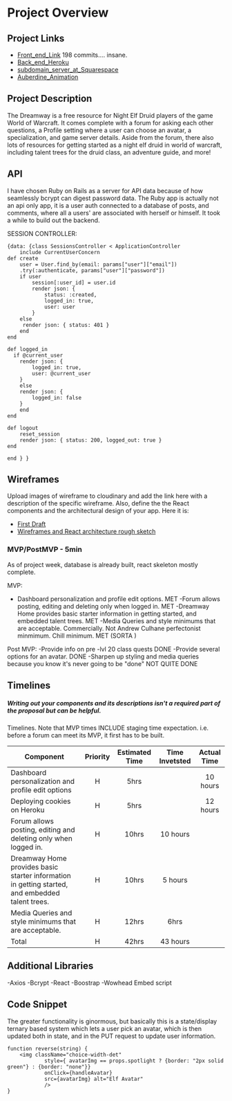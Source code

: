# Project Overview

## Project Links

- [Front_end_Link](https://github.com/drewculhane/capstone_final_frontend-)
198 commits.... insane. 
- [Back_end_Heroku](https://git.heroku.com/test-dreamway-1234.herokuapp.com/)
- [subdomain_server_at_Squarespace](https://www.thedreamway.space/)
- [Auberdine_Animation](https://github.com/drewculhane/Auberdine-Animation-)
## Project Description

The Dreamway is a free resource for Night Elf Druid players of the game World of Warcraft. It comes complete with a forum for asking each other questions, a Profile setting where a user can choose an avatar, a specialization, and game server details. Aside from the forum, there also lots of resources for getting started as a night elf druid in world of warcraft, including talent trees for the druid class, an adventure guide, and more! 

## API

I have chosen Ruby on Rails as a server for API data because of how seamlessly bcrypt can digest password data. The Ruby app is actually not an api only app, it is a user auth connected to a database of posts, and comments, where all a users' are associated with herself or himself. It took a while to build out the backend. 

SESSION CONTROLLER: 

```
{data: {class SessionsController < ApplicationController 
    include CurrentUserConcern 
def create
    user = User.find_by(email: params["user"]["email"])
    .try(:authenticate, params["user"]["password"])
    if user 
        session[:user_id] = user.id 
        render json: {
            status: :created, 
            logged_in: true, 
            user: user 
        }
    else 
     render json: { status: 401 }
    end 
end 

def logged_in 
  if @current_user
    render json: {
        logged_in: true, 
        user: @current_user 
    }
    else
    render json: {
        logged_in: false 
    } 
    end 
end 

def logout 
    reset_session 
    render json: { status: 200, logged_out: true }
end 

end } }
```


## Wireframes

Upload images of wireframe to cloudinary and add the link here with a description of the specific wireframe. Also, define the the React components and the architectural design of your app. Here it is: 

- [First Draft](https://res.cloudinary.com/dgmpgmo60/image/upload/v1597111987/Untitled_3_xwiiff.jpg)
- [Wireframes and React architecture rough sketch](https://docs.google.com/presentation/d/14bTXqfF_ZctrxEjwUjeEoK7tPUh4erwvFlkRGOBPXGY/edit?usp=sharing)


### MVP/PostMVP - 5min

As of project week, database is already built, react skeleton mostly complete. 

MVP:
- Dashboard personalization and profile edit options. MET 
-Forum allows posting, editing and deleting only when logged in. MET 
-Dreamway Home provides basic starter information in getting started, and embedded talent trees. MET 
-Media Queries and style minimums that are acceptable. Commercially. Not Andrew Culhane perfectonist minmimum. Chill minimum. MET (SORTA ) 

Post MVP: 
-Provide info on pre -lvl 20 class quests DONE 
-Provide several options for an avatar. DONE 
-Sharpen up styling and media queries because you know it's never going to be "done" NOT QUITE DONE 


## Timelines
##### Writing out your components and its descriptions isn't a required part of the proposal but can be helpful.

Timelines. Note that MVP times INCLUDE staging time expectation. i.e. before a forum can meet its MVP, it first has to be built. 


| Component | Priority | Estimated Time | Time Invetsted | Actual Time |
| --- | :---: |  :---: | :---: | :---: |
| Dashboard personalization and profile edit options| H | 5hrs| | 10 hours |
| Deploying cookies on Heroku| H | 5hrs| | 12 hours |
| Forum allows posting, editing and deleting only when logged in.| H | 10hrs| 10 hours |  |
| Dreamway Home provides basic starter information in getting started, and embedded talent trees.| H | 10hrs| 5 hours  |  |
| Media Queries and style minimums that are acceptable. | H | 12hrs| 6hrs  |  |
| Total | H | 42hrs | 43 hours |

## Additional Libraries
 -Axios
 -Bcrypt
 -React 
 -Boostrap 
 -Wowhead Embed script 

## Code Snippet

The greater functionality is ginormous, but basically this is a state/display ternary based system which lets a user pick an avatar, which is then updated both in state, and in the PUT request to update user information. 

```
function reverse(string) {
	<img className="choice-width-det"
            style={ avatarImg == props.spotlight ? {border: "2px solid green"} : {border: "none"}}
            onClick={handleAvatar}
            src={avatarImg} alt="Elf Avatar" 
            />
}
```
